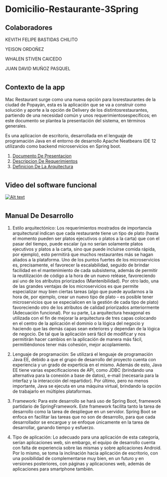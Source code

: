 # Domicilio-Restaurante-3Spring
## Colaboradores

KEVITH FELIPE BASTIDAS CHILITO

YEISON ORDOÑEZ

WHALEN STIVEN CAICEDO

JUAN DAVID MUÑOZ PASQUEL
#

## Contexto de la app

Mac Restaurant surge como una nueva opción para losrestaurantes de la ciudad de
Popayán, esta es la aplicación que se va a construir como solución y aporte a
la opción de Delivery de los distintosrestaurantes, partiendo de una necesidad
común y unos requerimientosespecíficos; en este documento se plantea la
presentación del sistema, en términos generales.

Es una aplicacion de escritorio, desarrollada en el lenguaje de programación Java
en el entorno de desarrollo Apache Neatbeans IDE 12 utilizando como backend
microservicios en Spring boot.

1. [Documento De Presentacion](https://drive.google.com/file/d/11ztUjuVNEuCKLFDDbbKhuJJGnAZrLAZK/view?usp=sharing)
2. [Descripcion De Requerimientos](https://drive.google.com/file/d/1G5MbKziyzrnuAYTUFZdLjj8x8PVeNlrU/view?usp=sharing)
3. [Definicion De La Arquitectura](https://drive.google.com/file/d/1zyhaZ5ZKF5dCqTpysxy1SGf_9DRNLR7H/view?usp=sharing)
#

## Video del software funcional

[![Alt text](https://img.youtube.com/vi/lpYUCsV-dDo/0.jpg)](https://www.youtube.com/watch?v=lpYUCsV-dDo)

#

## Manual De Desarrollo

1. Estilo arquitectónico: Los requerimientos mostrados de importancia arquitectural indican que cada restaurante tiene un tipo de plato 
(hasta el momento pueden ser platos ejecutivos o platos a la carta) que con el pasar del tiempo, puede escalar (ya no serían solamente 
platos ejecutivos y platos a la carta, sino que puede incluirse comida rápida, por ejemplo), esto permitirá que muchos restaurantes más 
se hagan aliados a la plataforma. Uno de los puntos fuertes de los microservicios es, precisamente, el favorecer la escalabilidad, seguido 
de brindar facilidad en el mantenimiento de cada subsistema, además de permitir la reutilización de código a la hora de un nuevo reléase, 
favoreciendo así uno de los atributos priorizados (Mantenibilidad). Por otro lado, una de las grandes ventajas de los microservicios es que 
permite especializar muy bien ciertas tareas (algo que puede ayudarnos a la hora de, por ejemplo, crear un nuevo tipo de plato – es posible 
tener microservicios que se especialicen en la gestión de cada tipo de plato) favoreciendo otro de los atributos de calidad priorizados 
anteriormente (Adecuación funcional). 
Por su parte, La arquitectura hexagonal es utilizada con el fin de mejorar la arquitectura de tres capas colocando en el centro de la aplicación 
el dominio o la lógica del negocio y haciendo que las demás capas sean exteriores y dependan de la lógica de negocio. De tal que la aplicación 
será fácil de modificar y nos permitirán hacer cambios en la aplicación de manera más fácil, permitiéndonos tener más cohesión, mejor acoplamiento.

2. Lenguaje de programación: Se utilizará el lenguaje de programación Java EE, debido a que el grupo de desarrollo del proyecto cuenta con 
experiencia y un grado de experticia en el mismo. Además de esto, Java EE tiene varias especificaciones de API, como JDBC (brindando una alternativa 
para la conexión a base de datos), e-mail (necesaria para la interfaz y la interacción del repartidor). Por último, pero no menos importante, 
Java se ejecuta en una máquina virtual, brindando la opción de trabajarlo en múltiples plataformas.

3. Framework: Para este desarrollo se hará uso de Spring Boot, framework partidario de SpringFramework. Este framework facilita tanto la tarea de 
desarrollo como la tarea de despliegue en un servidor. Spring Boot se enfoca en facilitar las tareas que no son de desarrollo, para que cada 
desarrollador se encargue y se enfoque únicamente en la tarea de desarrollar, ganando tiempo y esfuerzo.

4. Tipo de aplicación: Lo adecuado para una aplicación de esta categoría, serían aplicaciones web, sin embargo, el equipo de desarrollo cuenta con 
falta de experiencia sobre las mismas y sobre aplicaciones Android. Por lo mismo, se toma la inclinación hacia aplicación de escritorio, con una 
posibilidad de complementarse muy bien, en un futuro y en versiones posteriores, con páginas y aplicaciones web, además de aplicaciones para smartphone 
también.

#

